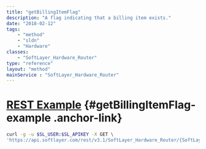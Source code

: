 ```yaml
---
title: "getBillingItemFlag"
description: "A flag indicating that a billing item exists."
date: "2018-02-12"
tags:
    - "method"
    - "sldn"
    - "Hardware"
classes:
    - "SoftLayer_Hardware_Router"
type: "reference"
layout: "method"
mainService : "SoftLayer_Hardware_Router"
---
```


# [REST Example](#getBillingItemFlag-example) <a href="/article/rest/"><i class="fas fa-question"></i></a> {#getBillingItemFlag-example .anchor-link} 
```bash
curl -g -u $SL_USER:$SL_APIKEY -X GET \
'https://api.softlayer.com/rest/v3.1/SoftLayer_Hardware_Router/{SoftLayer_Hardware_RouterID}/getBillingItemFlag'
```
